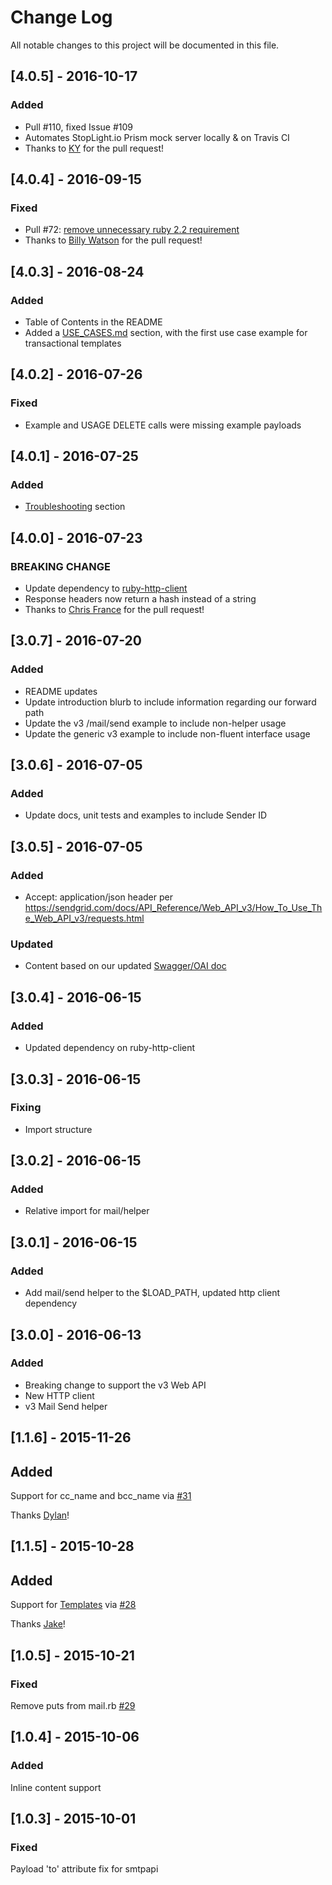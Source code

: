 # Change Log
All notable changes to this project will be documented in this file.

## [4.0.5] - 2016-10-17 ##
### Added
- Pull #110, fixed Issue #109
- Automates StopLight.io Prism mock server locally & on Travis CI
- Thanks to [KY](https://github.com/tkbky) for the pull request!

## [4.0.4] - 2016-09-15 ##
### Fixed
- Pull #72: [remove unnecessary ruby 2.2 requirement](https://github.com/sendgrid/sendgrid-ruby/pull/72)
- Thanks to [Billy Watson](https://github.com/billywatson) for the pull request!

## [4.0.3] - 2016-08-24 ##
### Added
- Table of Contents in the README
- Added a [USE_CASES.md](https://github.com/sendgrid/sendgrid-ruby/blob/master/USE_CASES.md) section, with the first use case example for transactional templates

## [4.0.2] - 2016-07-26 ##
### Fixed
- Example and USAGE DELETE calls were missing example payloads

## [4.0.1] - 2016-07-25 ##
### Added
- [Troubleshooting](https://github.com/sendgrid/sendgrid-ruby/blob/master/TROUBLESHOOTING.md) section

## [4.0.0] - 2016-07-23 ##
### BREAKING CHANGE
- Update dependency to [ruby-http-client](https://github.com/sendgrid/ruby-http-client/releases/tag/v3.0.0)
- Response headers now return a hash instead of a string
- Thanks to [Chris France](https://github.com/hipsterelitist) for the pull request!

## [3.0.7] - 2016-07-20 ##
### Added
- README updates
- Update introduction blurb to include information regarding our forward path
- Update the v3 /mail/send example to include non-helper usage
- Update the generic v3 example to include non-fluent interface usage

## [3.0.6] - 2016-07-05 ##
### Added
- Update docs, unit tests and examples to include Sender ID

## [3.0.5] - 2016-07-05 ##
### Added
- Accept: application/json header per https://sendgrid.com/docs/API_Reference/Web_API_v3/How_To_Use_The_Web_API_v3/requests.html

### Updated
- Content based on our updated [Swagger/OAI doc](https://github.com/sendgrid/sendgrid-oai)

## [3.0.4] - 2016-06-15 ##
### Added
- Updated dependency on ruby-http-client

## [3.0.3] - 2016-06-15 ##
### Fixing
- Import structure

## [3.0.2] - 2016-06-15 ##
### Added
- Relative import for mail/helper

## [3.0.1] - 2016-06-15 ##
### Added
- Add mail/send helper to the $LOAD_PATH, updated http client dependency

## [3.0.0] - 2016-06-13 ##
### Added
- Breaking change to support the v3 Web API
- New HTTP client
- v3 Mail Send helper

## [1.1.6] - 2015-11-26 ##
## Added
Support for cc_name and bcc_name via [#31](https://github.com/sendgrid/sendgrid-ruby/pull/31)

Thanks [Dylan](https://github.com/DylanGriffith)!

## [1.1.5] - 2015-10-28 ##
## Added
Support for [Templates](https://github.com/sendgrid/sendgrid-ruby#working-with-templates) via [#28](https://github.com/sendgrid/sendgrid-ruby/pull/28)

Thanks [Jake](https://github.com/yez)!


## [1.0.5] - 2015-10-21 ##
### Fixed
Remove puts from mail.rb [#29](https://github.com/sendgrid/sendgrid-ruby/pull/29)

## [1.0.4] - 2015-10-06 ##
### Added
Inline content support

## [1.0.3] - 2015-10-01 ##
### Fixed
Payload 'to' attribute fix for smtpapi